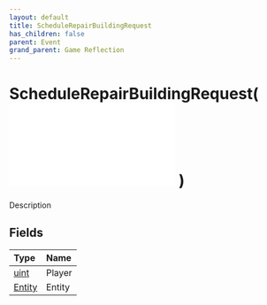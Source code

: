 ```yaml
---
layout: default
title: ScheduleRepairBuildingRequest
has_children: false
parent: Event
grand_parent: Game Reflection
---
```

# ScheduleRepairBuildingRequest( ![ EntityEventBase ](/game-reflection/events/entity_event_base.md) )
Description 

## Fields
| Type | Name |
|:-------------|:--------------|
| [uint](/game-reflection/components/uint.md) | Player |
| [Entity](/game-reflection/classes/entity.md) | Entity |
